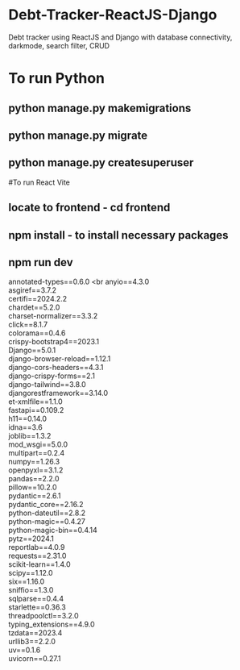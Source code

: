 # Debt-Tracker-ReactJS-Django
Debt tracker using ReactJS and Django with database connectivity, darkmode, search filter, CRUD

# To run Python <br>
## python manage.py makemigrations <br>
## python manage.py migrate <br>
## python manage.py createsuperuser <br>

#To run React Vite
## locate to frontend - cd frontend <br>
## npm install - to install necessary packages
## npm run dev

annotated-types==0.6.0 <br
anyio==4.3.0 <br>
asgiref==3.7.2 <br>
certifi==2024.2.2 <br>
chardet==5.2.0 <br>
charset-normalizer==3.3.2 <br>
click==8.1.7 <br>
colorama==0.4.6 <br>
crispy-bootstrap4==2023.1 <br>
Django==5.0.1 <br>
django-browser-reload==1.12.1 <br>
django-cors-headers==4.3.1 <br>
django-crispy-forms==2.1 <br>
django-tailwind==3.8.0 <br>
djangorestframework==3.14.0 <br>
et-xmlfile==1.1.0 <br>
fastapi==0.109.2 <br>
h11==0.14.0 <br>
idna==3.6 <br>
joblib==1.3.2 <br>
mod_wsgi==5.0.0 <br>
multipart==0.2.4 <br>
numpy==1.26.3 <br>
openpyxl==3.1.2 <br>
pandas==2.2.0 <br>
pillow==10.2.0 <br>
pydantic==2.6.1 <br>
pydantic_core==2.16.2 <br>
python-dateutil==2.8.2 <br>
python-magic==0.4.27 <br>
python-magic-bin==0.4.14 <br>
pytz==2024.1 <br>
reportlab==4.0.9 <br>
requests==2.31.0 <br>
scikit-learn==1.4.0 <br>
scipy==1.12.0 <br>
six==1.16.0 <br>
sniffio==1.3.0 <br>
sqlparse==0.4.4 <br>
starlette==0.36.3 <br>
threadpoolctl==3.2.0 <br>
typing_extensions==4.9.0 <br>
tzdata==2023.4 <br>
urllib3==2.2.0 <br>
uv==0.1.6 <br>
uvicorn==0.27.1 <br>
